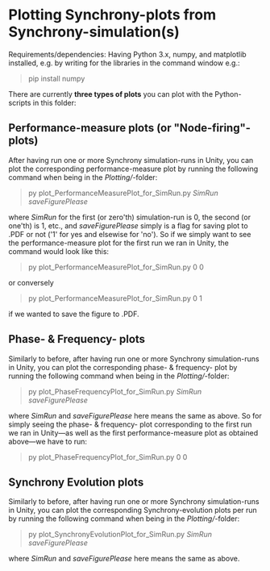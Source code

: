 # Plotting Synchrony-plots from Synchrony-simulation(s)

Requirements/dependencies: Having Python 3.x, numpy, and matplotlib installed, e.g. by writing for the libraries in the command window e.g.:

> pip install numpy

There are currently **three types of plots** you can plot with the Python-scripts in this folder:

## Performance-measure plots (or "Node-firing"-plots)

After having run one or more Synchrony simulation-runs in Unity, you can plot the corresponding performance-measure plot by running the following command when being in the _Plotting/_-folder:

> py plot_PerformanceMeasurePlot_for_SimRun.py _SimRun_ _saveFigurePlease_

where _SimRun_ for the first (or zero'th) simulation-run is 0, the second (or one'th) is 1, etc., and _saveFigurePlease_ simply is a flag for saving plot to .PDF or not ('1' for yes and elsewise for 'no'). So if we simply want to see the performance-measure plot for the first run we ran in Unity, the command would look like this:

> py plot_PerformanceMeasurePlot_for_SimRun.py 0 0

or conversely

> py plot_PerformanceMeasurePlot_for_SimRun.py 0 1

if we wanted to save the figure to .PDF.

## Phase- & Frequency- plots

Similarly to before, after having run one or more Synchrony simulation-runs in Unity, you can plot the corresponding phase- & frequency- plot by running the following command when being in the _Plotting/_-folder:

> py plot_PhaseFrequencyPlot_for_SimRun.py _SimRun_ _saveFigurePlease_

where _SimRun_ and _saveFigurePlease_ here means the same as above. So for simply seeing the phase- & frequency- plot corresponding to the first run we ran in Unity—as well as the first performance-measure plot as obtained above—we have to run:

> py plot_PhaseFrequencyPlot_for_SimRun.py 0 0


## Synchrony Evolution plots

Similarly to before, after having run one or more Synchrony simulation-runs in Unity, you can plot the corresponding Synchrony-evolution plots per run by running the following command when being in the _Plotting/_-folder:

> py plot_SynchronyEvolutionPlot_for_SimRun.py _SimRun_ _saveFigurePlease_

where _SimRun_ and _saveFigurePlease_ here means the same as above.